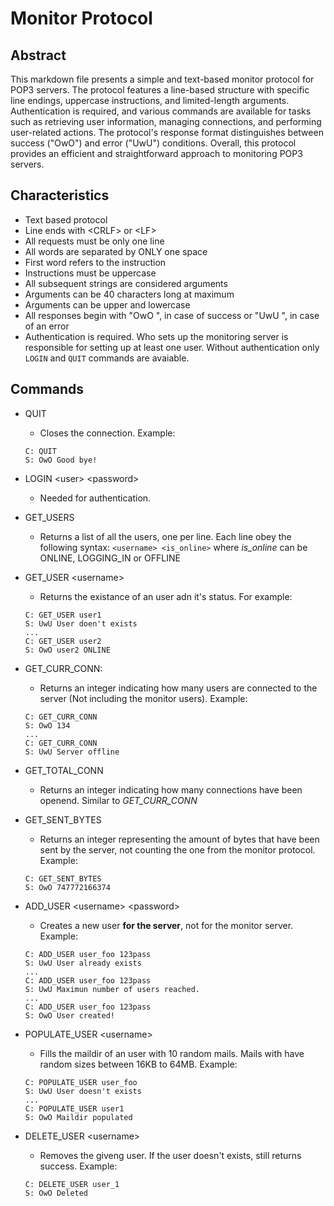 # Monitor Protocol
## Abstract
This markdown file presents a simple and text-based monitor protocol for POP3 servers. The protocol features a line-based structure with specific line endings, uppercase instructions, and limited-length arguments. Authentication is required, and various commands are available for tasks such as retrieving user information, managing connections, and performing user-related actions. The protocol's response format distinguishes between success ("OwO") and error ("UwU") conditions. Overall, this protocol provides an efficient and straightforward approach to monitoring POP3 servers.
## Characteristics
- Text based protocol
- Line ends with \<CRLF> or \<LF>
- All requests must be only one line
- All words are separated by ONLY one space
- First word refers to the instruction
- Instructions must be uppercase
- All subsequent strings are considered arguments
- Arguments can be 40 characters long at maximum
- Arguments can be upper and lowercase
- All responses begin with "OwO ", in case of success or "UwU ", in case of an error
- Authentication is required. Who sets up the monitoring server is responsible for setting up at least one user. Without authentication only `LOGIN` and `QUIT` commands are avaiable.
## Commands
- QUIT
	- Closes the connection.
	Example:
	```
	C: QUIT
	S: OwO Good bye!
	```
- LOGIN \<user> \<password>
	- Needed for authentication. 
- GET_USERS
	- Returns a list of all the users, one per line. Each line obey the following syntax: `<username> <is_online>` where *is_online* can be ONLINE, LOGGING_IN or OFFLINE
- GET_USER \<username>
	- Returns the existance of an user adn it's status. For example:
	```
	C: GET_USER user1
	S: UwU User doen't exists
	...
	C: GET_USER user2
	S: OwO user2 ONLINE
	```
- GET_CURR_CONN:
	- Returns an integer indicating how many users are connected to the server (Not including the monitor users).
	Example:
	```
	C: GET_CURR_CONN
	S: OwO 134
	...
	C: GET_CURR_CONN
	S: UwU Server offline
	```
- GET_TOTAL_CONN
	- Returns an integer indicating how many connections have been openend. Similar to *GET_CURR_CONN*

- GET_SENT_BYTES
	- Returns an integer representing the amount of bytes that have been sent by the server, not counting the one from the monitor protocol.
	Example:
	```
	C: GET_SENT_BYTES
	S: OwO 747772166374
	```
- ADD_USER \<username> \<password>
	- Creates a new user **for the server**, not for the monitor server. 
	Example:
	```
	C: ADD_USER user_foo 123pass
	S: UwU User already exists
	...
	C: ADD_USER user_foo 123pass
	S: UwU Maximun number of users reached.
	...
	C: ADD_USER user_foo 123pass
	S: OwO User created!
	``` 
 - POPULATE_USER \<username>
	 - Fills the maildir of an user with 10 random mails. Mails with have random sizes between 16KB to 64MB.
	 Example:
	```
	C: POPULATE_USER user_foo
	S: UwU User doesn't exists
	...
	C: POPULATE_USER user1
	S: OwO Maildir populated
	```
 - DELETE_USER \<username>
	 - Removes the giveng user. If the user doesn't exists, still returns success.
	 Example:
	```
	C: DELETE_USER user_1
	S: OwO Deleted
	```
